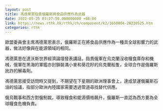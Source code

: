 ```yaml
---
layout: post
title: 馮德萊恩指責俄羅斯將食品供應作為武器
date: 2022-05-25 03:27:50.000000000 +08:00
link: https://news.rthk.hk/rthk/ch/component/k2/1650004-20220525.htm
categories: rthk
---
```


歐盟委員會主席馮德萊恩表示，俄羅斯正在將食品供應作為一種具全球影響力的武器，做法好像與在能源領域的相同。

馮德萊恩在達沃斯世界經濟論壇發表講話，指責俄軍在烏克蘭沒收糧食庫存和機械，俄軍在黑海的軍艦亦封鎖裝滿小麥和葵花籽的烏克蘭船隻，全球合作是俄羅斯訛詐的解毒劑。

馮德萊恩接受訪問時又提到，不期望在下星期的歐洲理事會上，達成禁運俄羅斯石油的協議，指部分歐洲內陸國家需要透過管道尋找替代供應。

俄烏戰事和西方對俄制裁，導致糧食和能源價格飆升，俄羅斯一直認為西方要為全球糧食危機負責。
